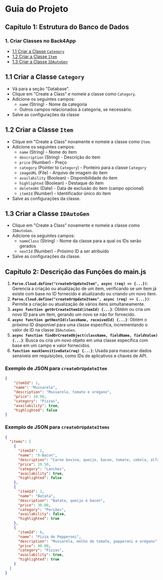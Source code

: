 # Guia do Projeto

## Capítulo 1: Estrutura do Banco de Dados

### 1. Criar Classes no Back4App
   - [1.1 Criar a Classe `Category`](#11-criar-a-classe-category)
   - [1.2 Criar a Classe `Item`](#12-criar-a-classe-item)
   - [1.3 Criar a Classe `IDAutoGen`](#13-criar-a-classe-idautogen)
 
## 1.1 Criar a Classe `Category`
   - Vá para a seção "Database".
   - Clique em "Create a Class" e nomeie a classe como `Category`.
   - Adicione os seguintes campos:
     - `name` (String) - Nome da categoria
     - Outros campos relacionados à categoria, se necessário.
   - Salve as configurações da classe

## 1.2 Criar a Classe `Item`
   - Clique em "Create a Class" novamente e nomeie a classe como `Item`.
   - Adicione os seguintes campos:
     - `name` (String) - Nome do item
     - `description` (String) - Descrição do item
     - `price` (Number) - Preço
     - `category` (Pointer to `Category`) - Ponteiro para a classe `Category`
     - `imageURL` (File) - Arquivo de imagem do item
     - `availability` (Boolean) - Disponibilidade do item
     - `highlighted` (Boolean) - Destaque do item
     - `deletedAt` (Date) - Data de exclusão do item (campo opcional)
     - `itemId` (Number) - Identificador único do item
   - Salve as configurações da classe.

## 1.3 Criar a Classe `IDAutoGen`
   - Clique em "Create a Class" novamente e nomeie a classe como `IDAutoGen`.
   - Adicione os seguintes campos:
     - `nameClass` (String) - Nome da classe para a qual os IDs serão gerados
     - `nextId` (Number) - Próximo ID a ser atribuído
   - Salve as configurações da classe.

## Capítulo 2: Descrição das Funções do main.js

1. **`Parse.Cloud.define("createOrUpdateItem", async (req) => {...})`**: Gerencia a criação ou atualização de um item, verificando se um item já existe com base no ID fornecido e atualizando ou criando um novo item.
2. **`Parse.Cloud.define("createOrUpdateItems", async (req) => {...})`**: Permite a criação ou atualização de vários itens simultaneamente.
3. **`async function getOrCreateItemId(itemId) {...}`**: Obtém ou cria um novo ID para um item, gerando um novo se não for fornecido.
4. **`async function getNextId(className, receivedId) {...}`**: Obtém o próximo ID disponível para uma classe específica, incrementando o valor de ID na classe `IDAutoGen`.
5. **`async function findOrCreateObject(className, fieldName, fieldValue) {...}`**: Busca ou cria um novo objeto em uma classe específica com base em um campo e valor fornecidos.
6. **`function maskSensitiveData(req) {...}`**: Usada para mascarar dados sensíveis em requisições, como IDs de aplicativos e chaves de API.

### Exemplo de JSON para `createOrUpdateItem`
```json
{
    "itemId": 1,
    "name": "Mussarela",
    "description": "Mussarela, tomate e orégano",
    "price": 34.90,
    "category": "Pizzas",
    "availability": true,
    "highlighted": false
}
```

### Exemplo de JSON para `createOrUpdateItems`
```json
{
  "items": [
    {
      "itemId": 2,
      "name": "X-Bacon",
      "description": "Carne bovina, queijo, bacon, tomate, cebola, alface, catchup e maionese",
      "price": 19.50,
      "category": "Lanches",
      "availability": true,
      "highlighted": false
    },
    {
      "itemId": 3,
      "name": "Batata",
      "description": "Batata, queijo e bacon",
      "price": 30.00,
      "category": "Porções",
      "availability": false,
      "highlighted": true
    },
    {
      "itemId": 6,
      "name": "Pizza de Pepperoni",
      "description": "Mussarela, molho de tomate, pepperoni e orégano",
      "price": 40.00,
      "category": "Pizzas",
      "availability": true,
      "highlighted": true
    }
  ]
}

```
